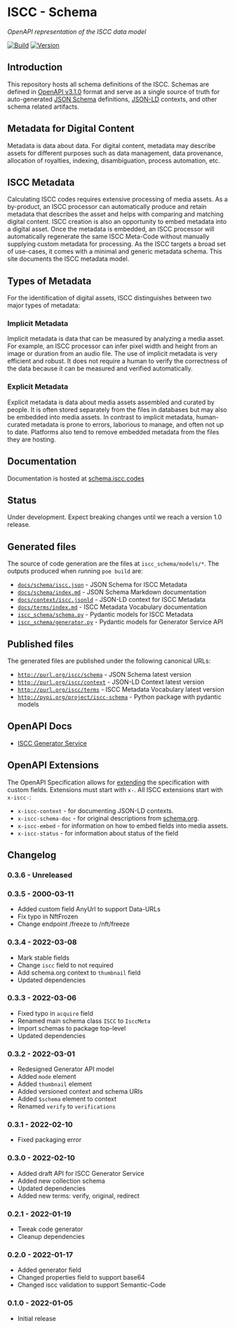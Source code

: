 # **ISCC** - Schema

*OpenAPI representation of the ISCC data model*

[![Build](https://github.com/iscc/iscc-schema/actions/workflows/tests.yml/badge.svg)](https://github.com/iscc/iscc-schema/actions/workflows/tests.yml)
[![Version](https://img.shields.io/pypi/v/iscc-schema.svg)](https://pypi.python.org/pypi/iscc-schema/)

## Introduction

This repository hosts all schema definitions of the ISCC. Schemas are defined in
[OpenAPI v3.1.0](https://spec.openapis.org/oas/v3.1.0.html) format and serve as a
single source of truth for auto-generated [JSON Schema](https://json-schema.org/)
definitions, [JSON-LD](https://json-ld.org/) contexts, and other schema related
artifacts.

## Metadata for Digital Content

Metadata is data about data. For digital content, metadata may describe assets for different
purposes such as data management, data provenance, allocation of royalties, indexing,
disambiguation, process automation, etc.

## ISCC Metadata

Calculating ISCC codes requires extensive processing of media assets. As a by-product, an ISCC
processor can automatically produce and retain metadata that describes the asset and helps with
comparing and matching digital content. ISCC creation is also an opportunity to embed metadata
into a digital asset. Once the metadata is embedded, an ISCC processor will automatically
regenerate the same ISCC Meta-Code without manually supplying custom metadata for processing.
As the ISCC targets a broad set of use-cases, it comes with a minimal and generic metadata schema.
This site documents the ISCC metadata model.

## Types of Metadata

For the identification of digital assets, ISCC distinguishes between two major types of metadata:

### Implicit Metadata

Implicit metadata is data that can be measured by analyzing a media asset. For example, an ISCC
processor can infer pixel width and height from an image or duration from an audio file. The use
of implicit metadata is very efficient and robust. It does not require a human to verify the
correctness of the data because it can be measured and verified automatically.

### Explicit Metadata

Explicit metadata is data about media assets assembled and curated by people. It is often stored
separately from the files in databases but may also be embedded into media assets. In contrast to
implicit metadata, human-curated metadata is prone to errors, laborious to manage, and often not
up to date. Platforms also tend to remove embedded metadata from the files they are hosting.

## Documentation

Documentation is hosted at [schema.iscc.codes](https://schema.iscc.codes)

## Status

Under development. Expect breaking changes until we reach a version 1.0 release.

## Generated files

The source of code generation are the files at `iscc_schema/models/*`.
The outputs produced when running `poe build` are:

- [`docs/schema/iscc.json`](https://github.com/iscc/iscc-schema/blob/main/docs/schema/iscc.json) - JSON Schema for ISCC Metadata
- [`docs/schema/index.md`](https://github.com/iscc/iscc-schema/blob/main/docs/schema/index.md) - JSON Schema Markdown documentation
- [`docs/context/iscc.jsonld`](https://github.com/iscc/iscc-schema/blob/main/docs/context/iscc.jsonld) - JSON-LD context for ISCC Metadata
- [`docs/terms/index.md`](https://github.com/iscc/iscc-schema/blob/main/docs/context/index.md) - ISCC Metadata Vocabulary documentation
- [`iscc_schema/schema.py`](https://github.com/iscc/iscc-schema/blob/main/iscc_schema/schema.py) - Pydantic models for ISCC Metadata
- [`iscc_schema/generator.py`](https://github.com/iscc/iscc-schema/blob/main/iscc_schema/generator.py) - Pydantic models for Generator Service API


## Published files

The generated files are published under the following canonical URLs:

- [`http://purl.org/iscc/schema`](http://purl.org/iscc/schema) - JSON Schema latest version
- [`http://purl.org/iscc/context`](http://purl.org/iscc/context) - JSON-LD Context latest version
- [`http://purl.org/iscc/terms`](http://purl.org/iscc/terms) - ISCC Metadata Vocabulary latest version
- [`http://pypi.org/project/iscc-schema`](http://pypi.org/project/iscc-schema) - Python package with pydantic models

## OpenAPI Docs

- [ISCC Generator Service](https://schema.iscc.codes/api)

## OpenAPI Extensions

The OpenAPI Specification allows for
[extending](https://spec.openapis.org/oas/latest.html#specification-extensions) the
specification with custom fields. Extensions must start with `x-`.
All ISCC extensions start with `x-iscc-`:

- `x-iscc-context` - for documenting JSON-LD contexts.
- `x-iscc-schema-doc` - for original descriptions from [schema.org](https://schema.org).
- `x-iscc-embed` - for information on how to embed fields into media assets.
- `x-iscc-status` - for information about status of the field

## Changelog

### 0.3.6 - Unreleased

### 0.3.5 - 2000-03-11

- Added custom field AnyUrl to support Data-URLs
- Fix typo in NftFrozen
- Change endpoint /freeze to /nft/freeze


### 0.3.4 - 2022-03-08

- Mark stable fields
- Change `iscc` field to not required
- Add schema.org context to `thumbnail` field
- Updated dependencies

### 0.3.3 - 2022-03-06

- Fixed typo in `acquire` field
- Renamed main schema class `ISCC` to `IsccMeta`
- Import schemas to package top-level
- Updated dependencies

### 0.3.2 - 2022-03-01

- Redesigned Generator API model
- Added `mode` element
- Added `thumbnail` element
- Added versioned context and schema URIs
- Added `$schema` element to context
- Renamed `verify` to `verifications`

### 0.3.1 - 2022-02-10
- Fixed packaging error

### 0.3.0 - 2022-02-10
- Added draft API for ISCC Generator Service
- Added new collection schema
- Updated dependencies
- Added new terms: verify, original, redirect

### 0.2.1 - 2022-01-19
- Tweak code generator
- Cleanup dependencies

### 0.2.0 - 2022-01-17
- Added generator field
- Changed properties field to support base64
- Changed iscc validation to support Semantic-Code

### 0.1.0 - 2022-01-05
- Initial release
